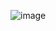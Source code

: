 ![image](https://user-images.githubusercontent.com/44756128/114307870-35eef200-9aa7-11eb-9f79-1d80a656e0e3.png)
